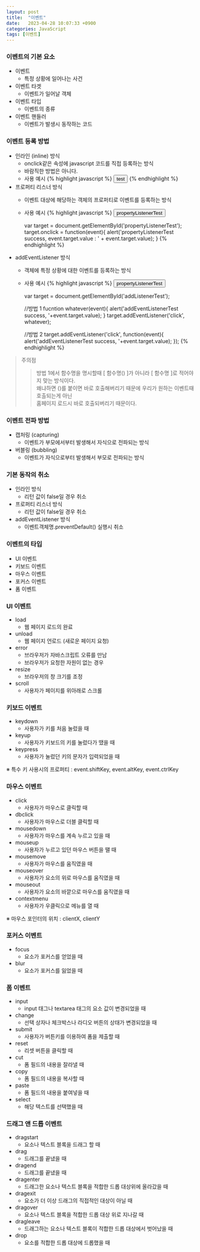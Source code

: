 ```yaml
---
layout: post
title:  "이벤트"
date:   2023-04-28 10:07:33 +0900
categories: JavaScript
tags: [이벤트]
---
```


### 이벤트의 기본 요소

- 이벤트
    - 특정 상황에 일어나는 사건
- 이벤트 타겟
    - 이벤트가 일어날 객체
- 이벤트 타입
    - 이벤트의 종류
- 이벤트 핸들러
    - 이벤트가 발생시 동작하는 코드

### 이벤트 등록 방법

- 인라인 (inline) 방식
    - onclick같은 속성에 javascript 코드를 직접 등록하는 방식
    - 바람직한 방법은 아니다.
    - 사용 예시
        {% highlight javascript %}
        <input type="button" onclick="alert('event '+this.value);" value="test" />
        {% endhighlight %}
- 프로퍼티 리스너 방식
    - 이벤트 대상에 해당하는 객체의 프로퍼티로 이벤트를 등록하는 방식
    - 사용 예시
        {% highlight javascript %}
        <input type="button" id="propertyListenerTest" value="propertyListenerTest" />

        var target = document.getElementById('propertyListenerTest');
            target.onclick = function(event){
            alert('propertyListenerTest success, event.target.value : ' + event.target.value);
        }
        {% endhighlight %}
- addEventListener 방식
    - 객체에 특정 상황에 대한 이벤트를 등록하는 방식
    - 사용 예시
        {% highlight javascript %}
        <input type="button" id="addListenerTest" value="propertyListenerTest" />

        var target = document.getElementById('addListenerTest');

        //방법 1
        fucntion whatever(event){ alert('addEventListenerTest success, '+event.target.value); }
        target.addEventListener('click', whatever);

        //방법 2
        target.addEventListener('click', function(event){
            alert('addEventListenerTest success, '+event.target.value);
        });
        {% endhighlight %}

>주의점
>>방법 1에서 함수명을 명시할때 [ 함수명() ]가 아니라 [ 함수명 ]로 적어야지 맞는 방식이다.  
>>왜냐하면 ()를 붙이면 바로 호출해버리기 때문에 우리가 원하는 이벤트때 호출되는게 아닌  
>>홈페이지 로드시 바로 호출되버리기 때문이다.

### 이벤트 전파 방법

- 캡처링 (capturing)
    - 이벤트가 부모에서부터 발생해서 자식으로 전파되는 방식
- 버블링 (bubbling)
    - 이벤트가 자식으로부터 발생해서 부모로 전파되는 방식

### 기본 동작의 취소

- 인라인 방식
    - 리턴 값이 false일 경우 취소
- 프로퍼티 리스너 방식
    - 리턴 값이 false일 경우 취소
- addEventListener 방식
    - 이벤트객체명.preventDefault() 실행시 취소

### 이벤트의 타입

- UI 이벤트
- 키보드 이벤트
- 마우스 이벤트
- 포커스 이벤트
- 폼 이벤트

### UI 이벤트

- load
    - 웹 페이지 로드의 완료
- unload
    - 웹 페이지 언로드 (새로운 페이지 요청)
- error
    - 브라우저가 자바스크립트 오류를 만남
    - 브라우저가 요청한 자원이 없는 경우
- resize
    - 브라우저의 창 크기를 조정
- scroll
    - 사용자가 페이지를 위아래로 스크롤

### 키보드 이벤트

- keydown
    - 사용자가 키를 처음 눌렀을 때
- keyup
    - 사용자가 키보드의 키를 눌렀다가 땠을 때
- keypress
    - 사용자가 눌렀던 키의 문자가 입력되었을 때

※ 특수 키 사용시의 프로퍼티 : event.shiftKey, event.altKey, event.ctrlKey

### 마우스 이벤트

- click
    - 사용자가 마우스로 클릭할 때
- dbclick
    - 사용자가 마우스로 더블 클릭할 때
- mousedown
    - 사용자가 마우스를 계속 누르고 있을 때
- mouseup
    - 사용자가 누르고 있던 마우스 버튼을 땔 때
- mousemove
    - 사용자가 마우스를 움직였을 때
- mouseover
    - 사용자가 요소의 위로 마우스를 움직였을 때
- mouseout
    - 사용자가 요소의 바깥으로 마우스를 움직였을 때
- contextmenu
    - 사용자가 우클릭으로 메뉴를 열 때

※ 마우스 포인터의 위치 : clientX, clientY

### 포커스 이벤트

- focus
    - 요소가 포커스를 얻었을 때
- blur
    - 요소가 포커스를 잃었을 때

### 폼 이벤트

- input
    - input 태그나 textarea 태그의 요소 값이 변경되었을 때
- change
    - 선택 상자나 체크박스나 라디오 버튼의 상태가 변경되었을 때
- submit
    - 사용자가 버튼키를 이용하여 폼을 제출할 때
- reset
    - 리셋 버튼을 클릭할 때
- cut
    -  폼 필드의 내용을 잘라낼 때
- copy
    - 폼 필드의 내용을 복사할 때
- paste
    - 폼 필드의 내용을 붙여넣을 때
- select
    - 해당 텍스트를 선택했을 때

### 드래그 앤 드롭 이벤트

- dragstart
    - 요소나 텍스트 블록을 드래그 할 때
- drag
    - 드래그를 끝냈을 때
- dragend
    - 드래그를 끝냈을 때
- dragenter
    - 드래그한 요소나 텍스트 블록을 적합한 드롭 대상위에 올라갔을 때
- dragexit
    - 요소가 더 이상 드래그의 직접적인 대상이 아닐 때
- dragover
    - 요소나 텍스트 블록을 적합한 드롭 대상 위로 지나갈 때
- dragleave
    - 드래그하는 요소나 텍스트 블록이 적합한 드롭 대상에서 벗어났을 때
- drop
    - 요소를 적합한 드롭 대상에 드롭했을 때